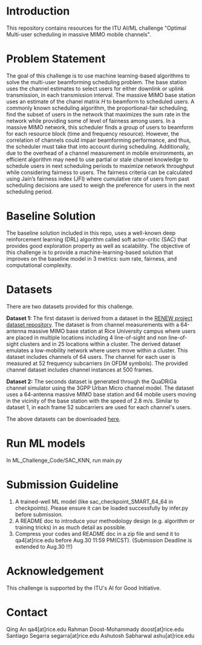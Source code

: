 # Introduction
This repository contains resources for the ITU AI/ML challenge "Optimal Multi-user scheduling in massive MIMO mobile channels".  

# Problem Statement
The goal of this challenge is to use machine learning-based algorithms to solve the multi-user beamforming scheduling problem. 
The base station uses the channel estimates to select users for either downlink or uplink transmission, in each transmission interval. 
The massive MIMO base station uses an estimate of the chanel matrix $H$ to beamform to scheduled users. 
A commonly known scheduling algorithm, the proportional-fair scheduling, find the subset of users in the network that maximizes the sum rate in the network while providing some of level of fairness among users. 
In a massive MIMO network, this scheduler finds a group of users to beamform for each resource block (time and frequency resource). 
However, the correlation of channels could impair beamforming performance, and thus, the scheduler must take that into account during scheduling. 
Additionally, due to the overhead of a channel measurement in mobile environments, an efficient algorithm may need to use partial or stale channel knowledge to schedule users in next scheduling periods to maximize network throughput while considering fairness to users. 
The fairness criteria can be calculated using Jain’s fairness index (JFI) where cumulative rate of users from past scheduling decisions are used to weigh the preference for users in the next scheduling period. 

# Baseline Solution
The baseline solution included in this repo, uses a well-known deep reinforcement learning (DRL) algorithm called soft actor-critic (SAC) that provides good exploration property as well as scalability. The objective of this challenge is to provide a machine-learning-based solution that improves on the baseline model in 3 metrics: sum rate, fairness, and computational complexity.

# Datasets
There are two datasets provided for this challenge.

**Dataset 1:** The first dataset is derived from a dataset in the [RENEW project dataset repository](https://renew-wireless.org/dataset-iuc.html). 
The dataset is from channel measurements with a 64-antenna massive MIMO base station at Rice University campus where users are placed in multiple locations including 4 line-of-sight and non line-of-sight clusters and in 25 locations within a cluster. 
The derived dataset emulates a low-mobility network where users move within a cluster. 
This dataset includes channels of 64 users. 
The channel for each user is measured at 52 frequency subcarriers (in OFDM symbols). 
The provided channel dataset includes channel instances at 500 frames.

**Dataset 2:** The seconds dataset is generated through the QuaDRiGa channel simulator using the 3GPP Urban Micro channel model. 
The dataset uses a 64-antenna massive MIMO base station and 64 mobile users moving in the vicinity of the base station with the speed of 2.8 m/s. 
Similar to dataset 1, in each frame 52 subcarriers are used for each channel's users. 

The above datasets can be downloaded [here](https://drive.google.com/drive/folders/1zqbyl7yBQmVnAdiys_MMvnxXILg2TrWd).

# Run ML models
In ML_Challenge_Code/SAC_KNN, run main.py

# Submission Guideline
1. A trained-well ML model (like sac_checkpoint_SMART_64_64 in checkpoints). Please ensure it can be loaded successfully by infer.py before submission.
2. A README doc to introduce your methodology design (e.g. algorithm or training tricks) in as much detail as possible.
3. Compress your codes and README doc in a zip file and send it to qa4[at]rice.edu before Aug.30 11:59 PM(CST). (Submission Deadline is extended to Aug.30 !!!)

# Acknowledgement
This challenge is supported by the ITU's AI for Good Initiative.

# Contact
Qing An qa4[at]rice.edu
Rahman Doost-Mohammady doost[at]rice.edu
Santiago Segarra segarra[at]rice.edu
Ashutosh Sabharwal ashu[at]rice.edu
